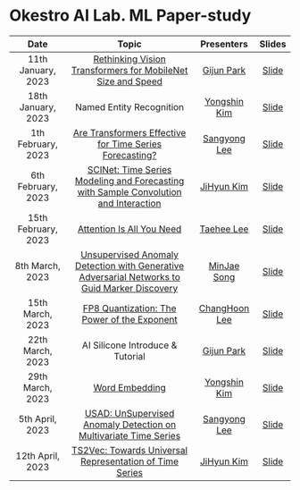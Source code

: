 # Okestro AI Lab. ML Paper-study 
|       Date       | Topic | Presenters | Slides |
|:----------------:|:----------------------------------------:|:----------:|:------:|
| 11th January, 2023 | [Rethinking Vision Transformers for MobileNet Size and Speed](https://arxiv.org/abs/2212.08059v1) | [Gijun Park](https://github.com/Yuri-0) | [Slide](https://docs.google.com/presentation/d/10Ro8pAfV2xgV-pJoA5XlZSn_6os-Fnc_/edit?usp=sharing&ouid=113230354598330068546&rtpof=true&sd=true) | 
| 18th January, 2023 | Named Entity Recognition | [Yongshin Kim](https://github.com/yong-shin) | [Slide](https://docs.google.com/presentation/d/1BG-9S1b4J02fX6OqNbUOVuGlTnTe15OlPJgob9jHp7M/edit?usp=sharing) | 
| 1th February, 2023 | [Are Transformers Effective for Time Series Forecasting?](https://arxiv.org/abs/2205.13504) | [Sangyong Lee](https://github.com/SYLee1996) | [Slide](https://docs.google.com/presentation/d/1yGhH-rumjtj_hluIIy1PNxWz6Zmk0lVGrNMTxpEWV8M/edit?pli=1#slide=id.g202920f4013_2_14) | 
| 6th February, 2023 | [SCINet: Time Series Modeling and Forecasting with Sample Convolution and Interaction](https://arxiv.org/pdf/2106.09305.pdf) | [JiHyun Kim](https://github.com/hijyun) | [Slide](https://docs.google.com/presentation/d/1EbCj5v8gsiKNGkryXs1d2YkvUiuXXW4y/edit?usp=sharing&ouid=113230354598330068546&rtpof=true&sd=true) | 
| 15th February, 2023 | [Attention Is All You Need](https://arxiv.org/abs/1706.03762) | [Taehee Lee](https://github.com/SYLee1996) | [Slide](https://docs.google.com/presentation/d/1dRsym6PSPbarqoIthW6CQCKmg2DJTRoJJFuxF72bWFg/edit?usp=sharing) | 
| 8th March, 2023 | [Unsupervised Anomaly Detection with Generative Adversarial Networks to Guid Marker Discovery](https://arxiv.org/abs/1703.05921) | [MinJae Song](https://github.com/Jjackson-dev) | [Slide](https://docs.google.com/presentation/d/15GWlLfkGXtDVewLN_2a0OENGnumpPg_n/edit?usp=share_link&ouid=108260106202789518742&rtpof=true&sd=true) | 
| 15th March, 2023 | [FP8 Quantization: The Power of the Exponent](https://arxiv.org/abs/2208.09225)| [ChangHoon Lee]() | [Slide](https://docs.google.com/presentation/d/1KIx7Bm8mr0j8VYTjXYa25hH-rkf71TwC/edit?usp=sharing&ouid=114168692794167577297&rtpof=true&sd=true) | 
| 22th March, 2023 | AI Silicone Introduce & Tutorial | [Gijun Park](https://github.com/Yuri-0) | [Slide](https://docs.google.com/presentation/d/1mzdCDdix0DuzAdHmraTIt1y51xhwo1ZcOt2uRrUYcrk/edit?usp=sharing) | 
| 29th March, 2023 | [Word Embedding](https://arxiv.org/abs/1301.3781) | [Yongshin Kim](https://github.com/yong-shin) | [Slide](https://docs.google.com/presentation/d/1A983J-PIrmRCsKLU-UUurGLyoTD7u6Jv43u6Z45Azt8/edit#slide=id.ga6b09fafa8_0_5) | 
| 5th April, 2023 | [USAD: UnSupervised Anomaly Detection on Multivariate Time Series](https://dl.acm.org/doi/pdf/10.1145/3394486.3403392) | [Sangyong Lee](https://github.com/SYLee1996) | [Slide](https://docs.google.com/presentation/d/1cyDF4LTI3pcCKGGVrH-P4vKRRMnd_dGQQ3s8nr-cQGc/edit) | 
| 12th April, 2023 | [TS2Vec: Towards Universal Representation of Time Series](https://arxiv.org/abs/2106.10466) | [JiHyun Kim](https://github.com/hijyun) | [Slide](https://docs.google.com/presentation/d/1k-UQV-1tWtlzYnlYEhxaMrKCT8zpdEpf/edit?usp=sharing&ouid=113230354598330068546&rtpof=true&sd=true) |

